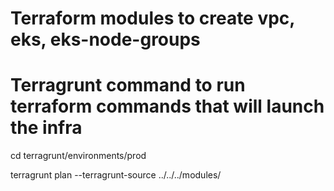 # Terraform modules to create vpc, eks, eks-node-groups

# Terragrunt command to run terraform commands that will launch the infra

cd terragrunt/environments/prod


terragrunt plan --terragrunt-source ../../../modules/
